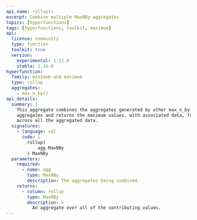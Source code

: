 ```yaml
---
api_name: rollup()
excerpt: Combine multiple MaxNBy aggregates
topics: [hyperfunctions]
tags: [hyperfunctions, toolkit, maximum]
api:
  license: community
  type: function
  toolkit: true
  version:
    experimental: 1.12.0
    stable: 1.16.0
hyperfunction:
  family: minimum and maximum
  type: rollup
  aggregates:
    - max_n_by()
api_details:
  summary: |
    This aggregate combines the aggregates generated by other max_n_by
    aggregates and returns the maximum values, with associated data, found
    across all the aggregated data.
  signatures:
    - language: sql
      code: |
        rollup(
            agg MaxNBy
        ) MaxNBy
  parameters:
    required:
      - name: agg
        type: MaxNBy
        description: The aggregates being combined
    returns:
      - column: rollup
        type: MaxNBy
        description: >
          An aggregate over all of the contributing values.
---
```


